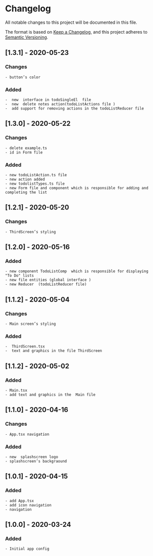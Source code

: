 # Changelog

All notable changes to this project will be documented in this file.

The format is based on [Keep a Changelog](https://keepachangelog.com/en/1.0.0/),
and this project adheres to [Semantic Versioning](https://semver.org/spec/v2.0.0.html).

## [1.3.1] - 2020-05-23

### Changes

    - button’s color

### Added

    -  new  interface in todoSingleEl  file
    -  new  delete notes action(todoListActions file )
    -  add support for removing actions in the todoListReducer file

## [1.3.0] - 2020-05-22

### Changes

    - delete example.ts
    - id in Form file

### Added

    - new todoListAction.ts file
    - new action added
    - new todolistTypes.ts file
    - new Form file and component which is responsible for adding and completing the list

## [1.2.1] - 2020-05-20

### Changes

    - ThirdScreen’s styling

## [1.2.0] - 2020-05-16

### Added

    - new component TodoListComp  which is responsible for displaying   "To Do" lists
    - new file entities (global interface )
    - new Reducer  (todoListReducer file)

## [1.1.2] - 2020-05-04

### Changes

    - Main screen’s styling

### Added

    -  ThirdScreen.tsx
    -  text and graphics in the file ThirdScreen

## [1.1.2] - 2020-05-02

### Added

    - Main.tsx
    - add text and graphics in the  Main file

## [1.1.0] - 2020-04-16

### Changes

    - App.tsx navigation

### Added

    - new  splashscreen logo
    - splashscreen’s backgraound

## [1.0.1] - 2020-04-15

### Added

    - add App.tsx
    - add icon navigation
    - navigation

## [1.0.0] - 2020-03-24

### Added

    - Initial app config
